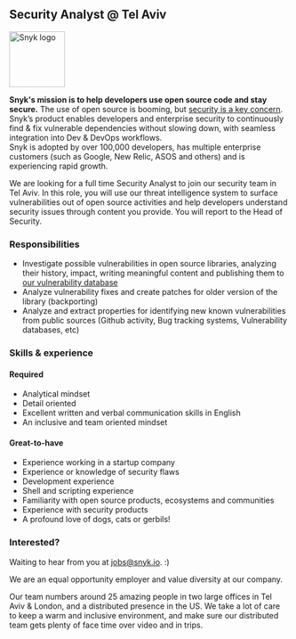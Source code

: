 ## Security Analyst @ Tel Aviv

<img src="https://snyk.io/images/snyk-dog.png" width="100" alt="Snyk logo" />

**Snyk's mission is to help developers use open source code and stay secure.** The use of open source is booming, but [security is a key concern](https://snyk.io/stateofossecurity/). Snyk’s product enables developers and enterprise security to continuously find & fix vulnerable dependencies without slowing down, with seamless integration into Dev & DevOps workflows.  
Snyk is adopted by over 100,000 developers, has multiple enterprise customers (such as Google, New Relic, ASOS and others) and is experiencing rapid growth.

We are looking for a full time Security Analyst to join our security team in Tel Aviv. In this role, you will use our threat intelligence system to surface vulnerabilities out of open source activities and help developers understand security issues through content you provide. You will report to the Head of Security.

### Responsibilities
- Investigate possible vulnerabilities in open source libraries, analyzing their history, impact, writing meaningful content and publishing them to [our vulnerability database](https://snyk.io/vuln/)
- Analyze vulnerability fixes and create patches for older version of the library (backporting)
- Analyze and extract properties for identifying new known vulnerabilities from public sources (Github activity, Bug tracking systems, Vulnerability databases, etc)

### Skills & experience

#### Required
- Analytical mindset
- Detail oriented
- Excellent written and verbal communication skills in English
- An inclusive and team oriented mindset

#### Great-to-have
- Experience working in a startup company
- Experience or knowledge of security flaws
- Development experience
- Shell and scripting experience
- Familiarity with open source products, ecosystems and communities
- Experience with security products
- A profound love of dogs, cats or gerbils! 

### Interested?

Waiting to hear from you at [jobs@snyk.io](mailto:jobs@snyk.io). :)

We are an equal opportunity employer and value diversity at our company.

Our team numbers around 25 amazing people in two large offices in Tel Aviv & London, and a distributed presence in the US. We take a lot of care to keep a warm and inclusive environment, and make sure our distributed team gets plenty of face time over video and in trips.


